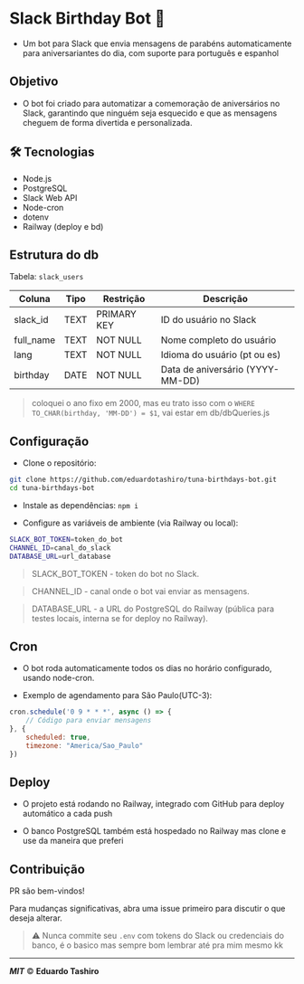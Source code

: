 # Slack Birthday Bot 🎉

- Um bot para Slack que envia mensagens de parabéns automaticamente para aniversariantes do dia, com suporte para português e espanhol

## Objetivo

- O bot foi criado para automatizar a comemoração de aniversários no Slack, garantindo que ninguém seja esquecido e que as mensagens cheguem de forma divertida e personalizada.

## 🛠 Tecnologias

- Node.js
- PostgreSQL
- Slack Web API
- Node-cron
- dotenv
- Railway (deploy e bd)

## Estrutura do db

Tabela: `slack_users`

| Coluna      | Tipo  | Restrição  | Descrição                       |
|------------|------|------------|---------------------------------|
| slack_id   | TEXT | PRIMARY KEY | ID do usuário no Slack          |
| full_name  | TEXT | NOT NULL   | Nome completo do usuário        |
| lang       | TEXT | NOT NULL   | Idioma do usuário (pt ou es)    |
| birthday   | DATE | NOT NULL   | Data de aniversário (YYYY-MM-DD)|

> coloquei o ano fixo em 2000, mas eu trato isso com o `WHERE TO_CHAR(birthday, 'MM-DD') = $1`, vai estar em db/dbQueries.js


## Configuração

- Clone o repositório:

```bash
git clone https://github.com/eduardotashiro/tuna-birthdays-bot.git
cd tuna-birthdays-bot
```

- Instale as dependências:
`npm i`

- Configure as variáveis de ambiente (via Railway ou local):
```bash
SLACK_BOT_TOKEN=token_do_bot
CHANNEL_ID=canal_do_slack
DATABASE_URL=url_database
```
> SLACK_BOT_TOKEN - token do bot no Slack.

>CHANNEL_ID - canal onde o bot vai enviar as mensagens.

>DATABASE_URL - a URL do PostgreSQL do Railway (pública para testes locais, interna se for deploy no Railway).

## Cron

- O bot roda automaticamente todos os dias no horário configurado, usando node-cron.

 - Exemplo de agendamento para São Paulo(UTC-3):
 
```js
cron.schedule('0 9 * * *', async () => {
    // Código para enviar mensagens
}, {
    scheduled: true,
    timezone: "America/Sao_Paulo"
})
```

## Deploy

- O projeto está rodando no Railway, integrado com GitHub para deploy automático a cada push

- O banco PostgreSQL também está hospedado no Railway mas clone e use da maneira que preferi

## Contribuição

PR são bem-vindos! 

Para mudanças significativas, abra uma issue primeiro para discutir o que deseja alterar.

> ⚠️ Nunca commite seu `.env` com tokens do Slack ou credenciais do banco, é o basico mas sempre bom lembrar até pra mim mesmo kk

---

***MIT*** © **Eduardo Tashiro**
